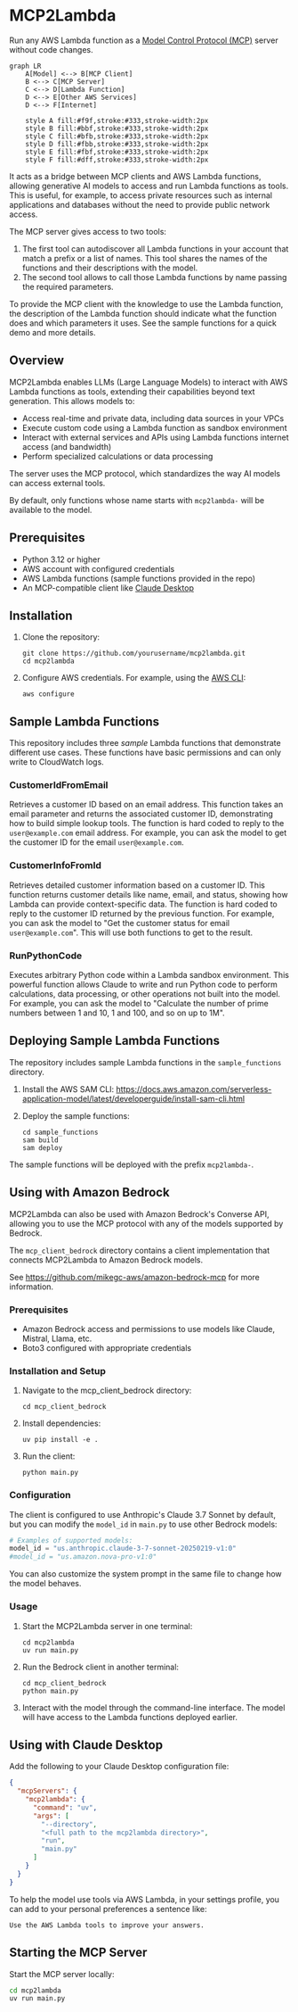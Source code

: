 # MCP2Lambda

Run any AWS Lambda function as a [Model Control Protocol (MCP)](https://github.com/modelcontextprotocol) server without code changes.

```mermaid
graph LR
    A[Model] <--> B[MCP Client]
    B <--> C[MCP Server]
    C <--> D[Lambda Function]
    D <--> E[Other AWS Services]
    D <--> F[Internet]
    
    style A fill:#f9f,stroke:#333,stroke-width:2px
    style B fill:#bbf,stroke:#333,stroke-width:2px
    style C fill:#bfb,stroke:#333,stroke-width:2px
    style D fill:#fbb,stroke:#333,stroke-width:2px
    style E fill:#fbf,stroke:#333,stroke-width:2px
    style F fill:#dff,stroke:#333,stroke-width:2px
```

It acts as a bridge between MCP clients and AWS Lambda functions, allowing generative AI models to access and run Lambda functions as tools. This is useful, for example, to access private resources such as internal applications and databases without the need to provide public network access.

The MCP server gives access to two tools:

1. The first tool can autodiscover all Lambda functions in your account that match a prefix or a list of names. This tool shares the names of the functions and their descriptions with the model.
2. The second tool allows to call those Lambda functions by name passing the required parameters.

To provide the MCP client with the knowledge to use the Lambda function, the description of the Lambda function should indicate what the function does and which parameters it uses. See the sample functions for a quick demo and more details.

## Overview

MCP2Lambda enables LLMs (Large Language Models) to interact with AWS Lambda functions as tools, extending their capabilities beyond text generation. This allows models to:

- Access real-time and private data, including data sources in your VPCs
- Execute custom code using a Lambda function as sandbox environment
- Interact with external services and APIs using Lambda functions internet access (and bandwidth)
- Perform specialized calculations or data processing

The server uses the MCP protocol, which standardizes the way AI models can access external tools.

By default, only functions whose name starts with `mcp2lambda-` will be available to the model.

## Prerequisites

- Python 3.12 or higher
- AWS account with configured credentials
- AWS Lambda functions (sample functions provided in the repo)
- An MCP-compatible client like [Claude Desktop](https://docs.anthropic.com/en/docs/claude-desktop)

## Installation

1. Clone the repository:
   ```
   git clone https://github.com/yourusername/mcp2lambda.git
   cd mcp2lambda
   ```

2. Configure AWS credentials. For example, using the [AWS CLI](https://aws.amazon.com/cli):
   ```
   aws configure
   ```

## Sample Lambda Functions

This repository includes three *sample* Lambda functions that demonstrate different use cases. These functions have basic permissions and can only write to CloudWatch logs.

### CustomerIdFromEmail
Retrieves a customer ID based on an email address. This function takes an email parameter and returns the associated customer ID, demonstrating how to build simple lookup tools. The function is hard coded to reply to the `user@example.com` email address. For example, you can ask the model to get the customer ID for the email `user@example.com`.

### CustomerInfoFromId
Retrieves detailed customer information based on a customer ID. This function returns customer details like name, email, and status, showing how Lambda can provide context-specific data. The function is hard coded to reply to the customer ID returned by the previous function. For example, you can ask the model to "Get the customer status for email `user@example.com`". This will use both functions to get to the result.

### RunPythonCode
Executes arbitrary Python code within a Lambda sandbox environment. This powerful function allows Claude to write and run Python code to perform calculations, data processing, or other operations not built into the model. For example, you can ask the model to "Calculate the number of prime numbers between 1 and 10, 1 and 100, and so on up to 1M".

## Deploying Sample Lambda Functions

The repository includes sample Lambda functions in the `sample_functions` directory.

1. Install the AWS SAM CLI: https://docs.aws.amazon.com/serverless-application-model/latest/developerguide/install-sam-cli.html

2. Deploy the sample functions:
   ```
   cd sample_functions
   sam build
   sam deploy
   ```

The sample functions will be deployed with the prefix `mcp2lambda-`.

## Using with Amazon Bedrock

MCP2Lambda can also be used with Amazon Bedrock's Converse API, allowing you to use the MCP protocol with any of the models supported by Bedrock.

The `mcp_client_bedrock` directory contains a client implementation that connects MCP2Lambda to Amazon Bedrock models.

See https://github.com/mikegc-aws/amazon-bedrock-mcp for more information.

### Prerequisites

- Amazon Bedrock access and permissions to use models like Claude, Mistral, Llama, etc.
- Boto3 configured with appropriate credentials

### Installation and Setup

1. Navigate to the mcp_client_bedrock directory:
   ```
   cd mcp_client_bedrock
   ```

2. Install dependencies:
   ```
   uv pip install -e .
   ```

3. Run the client:
   ```
   python main.py
   ```

### Configuration

The client is configured to use Anthropic's Claude 3.7 Sonnet by default, but you can modify the `model_id` in `main.py` to use other Bedrock models:

```python
# Examples of supported models:
model_id = "us.anthropic.claude-3-7-sonnet-20250219-v1:0"
#model_id = "us.amazon.nova-pro-v1:0"
```

You can also customize the system prompt in the same file to change how the model behaves.

### Usage

1. Start the MCP2Lambda server in one terminal:
   ```
   cd mcp2lambda
   uv run main.py
   ```

2. Run the Bedrock client in another terminal:
   ```
   cd mcp_client_bedrock
   python main.py
   ```

3. Interact with the model through the command-line interface. The model will have access to the Lambda functions deployed earlier.

## Using with Claude Desktop

Add the following to your Claude Desktop configuration file:

```json
{
  "mcpServers": {
    "mcp2lambda": {
      "command": "uv",
      "args": [
        "--directory",
        "<full path to the mcp2lambda directory>",
        "run",
        "main.py"
      ]
    }
  }
}
```

To help the model use tools via AWS Lambda, in your settings profile, you can add to your personal preferences a sentence like:

```
Use the AWS Lambda tools to improve your answers.
```

## Starting the MCP Server

Start the MCP server locally:

```sh
cd mcp2lambda
uv run main.py
```
